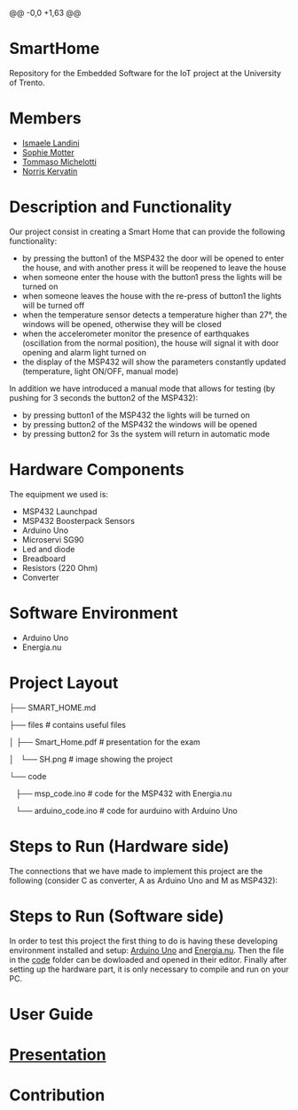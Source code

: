 @@ -0,0 +1,63 @@
# SmartHome
Repository for the Embedded Software for the IoT project at the University of Trento.

# Members
- [Ismaele Landini](https://github.com/Ismaele-landini)
- [Sophie Motter](https://github.com/sophiee03)
- [Tommaso Michelotti](https://github.com/Tommo-Tom)
- [Norris Kervatin](https://github.com/kerva17)

# Description and Functionality
Our project consist in creating a Smart Home that can provide the following functionality:
- by pressing the button1 of the MSP432 the door will be opened to enter the house, and with another press it will be reopened to leave the house
- when someone enter the house with the button1 press the lights will be turned on
- when someone leaves the house with the re-press of button1 the lights will be turned off
- when the temperature sensor detects a temperature higher than 27°, the windows will be opened, otherwise they will be closed
- when the accelerometer monitor the presence of earthquakes (oscillation from the normal position), the house will signal it with door opening and alarm light turned on
- the display of the MSP432 will show the parameters constantly updated (temperature, light ON/OFF, manual mode)

In addition we have introduced a manual mode that allows for testing (by pushing for 3 seconds the button2 of the MSP432):
- by pressing button1 of the MSP432 the lights will be turned on
- by pressing button2 of the MSP432 the windows will be opened
- by pressing button2 for 3s the system will return in automatic mode

# Hardware Components
The equipment we used is:
- MSP432 Launchpad
- MSP432 Boosterpack Sensors
- Arduino Uno
- Microservi SG90
- Led and diode
- Breadboard
- Resistors (220 Ohm)
- Converter

# Software Environment
- Arduino Uno
- Energia.nu

# Project Layout
├── SMART_HOME.md

├── files                     # contains useful files

│   ├── Smart_Home.pdf        # presentation for the exam

│   └── SH.png                # image showing the project

└── code

    ├── msp_code.ino          # code for the MSP432 with Energia.nu
    
    └── arduino_code.ino      # code for aurduino with Arduino Uno 
    

# Steps to Run (Hardware side)
The connections that we have made to implement this project are the following (consider C as converter, A as Arduino Uno and M as MSP432):


# Steps to Run (Software side)
In order to test this project the first thing to do is having these developing environment installed and setup: [Arduino Uno](https://www.arduino.cc/en/software/) and [Energia.nu](https://energia.nu/download/).
Then the file in the [code](https://github.com/sophiee03/SmartHome/code) folder can be dowloaded and opened in their editor.
Finally after setting up the hardware part, it is only necessary to compile and run on your PC.

# User Guide

# [Presentation]()

# Contribution

